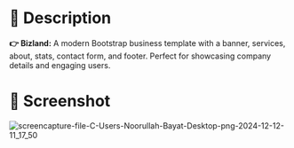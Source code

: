 # 📃 Description
**👉 Bizland:** A modern Bootstrap business template with a banner, services, about, stats, contact form, and footer. Perfect for showcasing company details and engaging users.

# 📸 Screenshot
![screencapture-file-C-Users-Noorullah-Bayat-Desktop-png-2024-12-12-11_17_50](https://github.com/user-attachments/assets/76708cd6-ee29-4262-b064-b678848cfb33)
